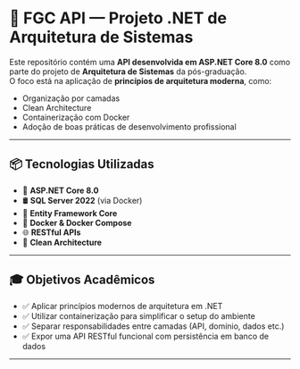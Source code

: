 # 🔷 FGC API — Projeto .NET de Arquitetura de Sistemas

Este repositório contém uma **API desenvolvida em ASP.NET Core 8.0** como parte do projeto de **Arquitetura de Sistemas** da pós-graduação.  
O foco está na aplicação de **princípios de arquitetura moderna**, como:

- Organização por camadas
- Clean Architecture
- Containerização com Docker
- Adoção de boas práticas de desenvolvimento profissional

---

## 📦 Tecnologias Utilizadas

- 🧠 **ASP.NET Core 8.0**
- 🛢️ **SQL Server 2022** (via Docker)
- 🧱 **Entity Framework Core**
- 🐳 **Docker & Docker Compose**
- 🌐 **RESTful APIs**
- 🧼 **Clean Architecture**

---

## 🎓 Objetivos Acadêmicos

- ✅ Aplicar princípios modernos de arquitetura em .NET  
- ✅ Utilizar containerização para simplificar o setup do ambiente  
- ✅ Separar responsabilidades entre camadas (API, domínio, dados etc.)  
- ✅ Expor uma API RESTful funcional com persistência em banco de dados  

---

